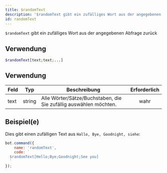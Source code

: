 ```yaml
---
title: $randomText
description: '$randomText gibt ein zufälliges Wort aus der angegebenen Abfrage zurück'
id: randomText
---
```


`$randomText` gibt ein zufälliges Wort aus der angegebenen Abfrage zurück

## Verwendung

```php
$randomText[text;text;...]
```

## Verwendung

| Feld | Typ    | Beschreibung                                                      | Erforderlich |
| ---- | ------ | ----------------------------------------------------------------- |:------------:|
| text | string | Alle Wörter/Sätze/Buchstaben, die Sie zufällig auswählen möchten. |     wahr     |

## Beispiel(e)

Dies gibt einen zufälligen Text aus `Hallo, Bye, Goodnight, siehe`:

```javascript
bot.command({
    name: 'randomText',
    code: `
  $randomText[Hello;Bye;Goodnight;See you]
  `
});
```
